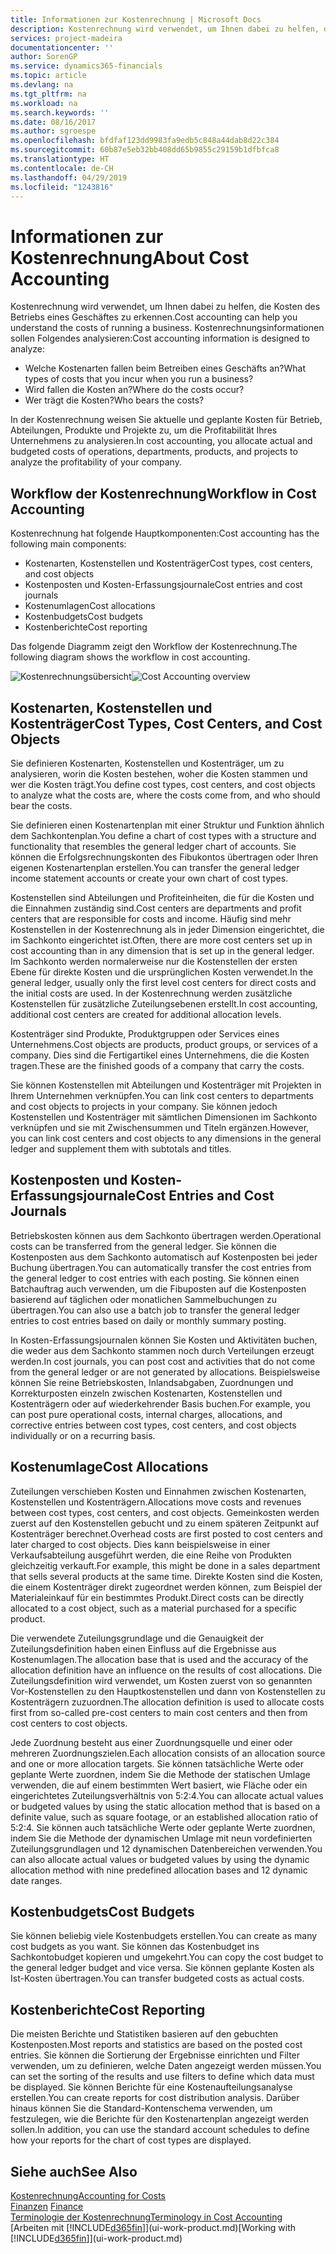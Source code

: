 ```yaml
---
title: Informationen zur Kostenrechnung | Microsoft Docs
description: Kostenrechnung wird verwendet, um Ihnen dabei zu helfen, die Kosten des Betriebs eines Geschäftes zu erkennen.
services: project-madeira
documentationcenter: ''
author: SorenGP
ms.service: dynamics365-financials
ms.topic: article
ms.devlang: na
ms.tgt_pltfrm: na
ms.workload: na
ms.search.keywords: ''
ms.date: 08/16/2017
ms.author: sgroespe
ms.openlocfilehash: bfdfaf123dd9983fa9edb5c848a44dab8d22c384
ms.sourcegitcommit: 60b87e5eb32bb408dd65b9855c29159b1dfbfca8
ms.translationtype: HT
ms.contentlocale: de-CH
ms.lasthandoff: 04/29/2019
ms.locfileid: "1243816"
---
```

# <a name="about-cost-accounting"></a><span data-ttu-id="34118-103">Informationen zur Kostenrechnung</span><span class="sxs-lookup"><span data-stu-id="34118-103">About Cost Accounting</span></span>
<span data-ttu-id="34118-104">Kostenrechnung wird verwendet, um Ihnen dabei zu helfen, die Kosten des Betriebs eines Geschäftes zu erkennen.</span><span class="sxs-lookup"><span data-stu-id="34118-104">Cost accounting can help you understand the costs of running a business.</span></span> <span data-ttu-id="34118-105">Kostenrechnungsinformationen sollen Folgendes analysieren:</span><span class="sxs-lookup"><span data-stu-id="34118-105">Cost accounting information is designed to analyze:</span></span>  

-   <span data-ttu-id="34118-106">Welche Kostenarten fallen beim Betreiben eines Geschäfts an?</span><span class="sxs-lookup"><span data-stu-id="34118-106">What types of costs that you incur when you run a business?</span></span>  
-   <span data-ttu-id="34118-107">Wird fallen die Kosten an?</span><span class="sxs-lookup"><span data-stu-id="34118-107">Where do the costs occur?</span></span>  
-   <span data-ttu-id="34118-108">Wer trägt die Kosten?</span><span class="sxs-lookup"><span data-stu-id="34118-108">Who bears the costs?</span></span>  

<span data-ttu-id="34118-109">In der Kostenrechnung weisen Sie aktuelle und geplante Kosten für Betrieb, Abteilungen, Produkte und Projekte zu, um die Profitabilität Ihres Unternehmens zu analysieren.</span><span class="sxs-lookup"><span data-stu-id="34118-109">In cost accounting, you allocate actual and budgeted costs of operations, departments, products, and projects to analyze the profitability of your company.</span></span>  

## <a name="workflow-in-cost-accounting"></a><span data-ttu-id="34118-110">Workflow der Kostenrechnung</span><span class="sxs-lookup"><span data-stu-id="34118-110">Workflow in Cost Accounting</span></span>  
<span data-ttu-id="34118-111">Kostenrechnung hat folgende Hauptkomponenten:</span><span class="sxs-lookup"><span data-stu-id="34118-111">Cost accounting has the following main components:</span></span>  

-   <span data-ttu-id="34118-112">Kostenarten, Kostenstellen und Kostenträger</span><span class="sxs-lookup"><span data-stu-id="34118-112">Cost types, cost centers, and cost objects</span></span>  
-   <span data-ttu-id="34118-113">Kostenposten und Kosten-Erfassungsjournale</span><span class="sxs-lookup"><span data-stu-id="34118-113">Cost entries and cost journals</span></span>  
-   <span data-ttu-id="34118-114">Kostenumlagen</span><span class="sxs-lookup"><span data-stu-id="34118-114">Cost allocations</span></span>  
-   <span data-ttu-id="34118-115">Kostenbudgets</span><span class="sxs-lookup"><span data-stu-id="34118-115">Cost budgets</span></span>
-   <span data-ttu-id="34118-116">Kostenberichte</span><span class="sxs-lookup"><span data-stu-id="34118-116">Cost reporting</span></span>  

<span data-ttu-id="34118-117">Das folgende Diagramm zeigt den Workflow der Kostenrechnung.</span><span class="sxs-lookup"><span data-stu-id="34118-117">The following diagram shows the workflow in cost accounting.</span></span>  

<span data-ttu-id="34118-118">![Kostenrechnungsübersicht](media/costaccountingoverview.png "CostAccountingOverview")</span><span class="sxs-lookup"><span data-stu-id="34118-118">![Cost Accounting overview](media/costaccountingoverview.png "CostAccountingOverview")</span></span>  

## <a name="cost-types-cost-centers-and-cost-objects"></a><span data-ttu-id="34118-119">Kostenarten, Kostenstellen und Kostenträger</span><span class="sxs-lookup"><span data-stu-id="34118-119">Cost Types, Cost Centers, and Cost Objects</span></span>  
<span data-ttu-id="34118-120">Sie definieren Kostenarten, Kostenstellen und Kostenträger, um zu analysieren, worin die Kosten bestehen, woher die Kosten stammen und wer die Kosten trägt.</span><span class="sxs-lookup"><span data-stu-id="34118-120">You define cost types, cost centers, and cost objects to analyze what the costs are, where the costs come from, and who should bear the costs.</span></span>  

<span data-ttu-id="34118-121">Sie definieren einen Kostenartenplan mit einer Struktur und Funktion ähnlich dem Sachkontenplan.</span><span class="sxs-lookup"><span data-stu-id="34118-121">You define a chart of cost types with a structure and functionality that resembles the general ledger chart of accounts.</span></span> <span data-ttu-id="34118-122">Sie können die Erfolgsrechnungskonten des Fibukontos übertragen oder Ihren eigenen Kostenartenplan erstellen.</span><span class="sxs-lookup"><span data-stu-id="34118-122">You can transfer the general ledger income statement accounts or create your own chart of cost types.</span></span>  

<span data-ttu-id="34118-123">Kostenstellen sind Abteilungen und Profiteinheiten, die für die Kosten und die Einnahmen zuständig sind.</span><span class="sxs-lookup"><span data-stu-id="34118-123">Cost centers are departments and profit centers that are responsible for costs and income.</span></span> <span data-ttu-id="34118-124">Häufig sind mehr Kostenstellen in der Kostenrechnung als in jeder Dimension eingerichtet, die im Sachkonto eingerichtet ist.</span><span class="sxs-lookup"><span data-stu-id="34118-124">Often, there are more cost centers set up in cost accounting than in any dimension that is set up in the general ledger.</span></span> <span data-ttu-id="34118-125">Im Sachkonto werden normalerweise nur die Kostenstellen der ersten Ebene für direkte Kosten und die ursprünglichen Kosten verwendet.</span><span class="sxs-lookup"><span data-stu-id="34118-125">In the general ledger, usually only the first level cost centers for direct costs and the initial costs are used.</span></span> <span data-ttu-id="34118-126">In der Kostenrechnung werden zusätzliche Kostenstellen für zusätzliche Zuteilungsebenen erstellt.</span><span class="sxs-lookup"><span data-stu-id="34118-126">In cost accounting, additional cost centers are created for additional allocation levels.</span></span>  

<span data-ttu-id="34118-127">Kostenträger sind Produkte, Produktgruppen oder Services eines Unternehmens.</span><span class="sxs-lookup"><span data-stu-id="34118-127">Cost objects are products, product groups, or services of a company.</span></span> <span data-ttu-id="34118-128">Dies sind die Fertigartikel eines Unternehmens, die die Kosten tragen.</span><span class="sxs-lookup"><span data-stu-id="34118-128">These are the finished goods of a company that carry the costs.</span></span>  

<span data-ttu-id="34118-129">Sie können Kostenstellen mit Abteilungen und Kostenträger mit Projekten in Ihrem Unternehmen verknüpfen.</span><span class="sxs-lookup"><span data-stu-id="34118-129">You can link cost centers to departments and cost objects to projects in your company.</span></span> <span data-ttu-id="34118-130">Sie können jedoch Kostenstellen und Kostenträger mit sämtlichen Dimensionen im Sachkonto verknüpfen und sie mit Zwischensummen und Titeln ergänzen.</span><span class="sxs-lookup"><span data-stu-id="34118-130">However, you can link cost centers and cost objects to any dimensions in the general ledger and supplement them with subtotals and titles.</span></span>  

## <a name="cost-entries-and-cost-journals"></a><span data-ttu-id="34118-131">Kostenposten und Kosten-Erfassungsjournale</span><span class="sxs-lookup"><span data-stu-id="34118-131">Cost Entries and Cost Journals</span></span>  
<span data-ttu-id="34118-132">Betriebskosten können aus dem Sachkonto übertragen werden.</span><span class="sxs-lookup"><span data-stu-id="34118-132">Operational costs can be transferred from the general ledger.</span></span> <span data-ttu-id="34118-133">Sie können die Kostenposten aus dem Sachkonto automatisch auf Kostenposten bei jeder Buchung übertragen.</span><span class="sxs-lookup"><span data-stu-id="34118-133">You can automatically transfer the cost entries from the general ledger to cost entries with each posting.</span></span> <span data-ttu-id="34118-134">Sie können einen Batchauftrag auch verwenden, um die Fibuposten auf die Kostenposten basierend auf täglichen oder monatlichen Sammelbuchungen zu übertragen.</span><span class="sxs-lookup"><span data-stu-id="34118-134">You can also use a batch job to transfer the general ledger entries to cost entries based on daily or monthly summary posting.</span></span>  

<span data-ttu-id="34118-135">In Kosten-Erfassungsjournalen können Sie Kosten und Aktivitäten buchen, die weder aus dem Sachkonto stammen noch durch Verteilungen erzeugt werden.</span><span class="sxs-lookup"><span data-stu-id="34118-135">In cost journals, you can post cost and activities that do not come from the general ledger or are not generated by allocations.</span></span> <span data-ttu-id="34118-136">Beispielsweise können Sie reine Betriebskosten, Inlandsabgaben, Zuordnungen und Korrekturposten einzeln zwischen Kostenarten, Kostenstellen und Kostenträgern oder auf wiederkehrender Basis buchen.</span><span class="sxs-lookup"><span data-stu-id="34118-136">For example, you can post pure operational costs, internal charges, allocations, and corrective entries between cost types, cost centers, and cost objects individually or on a recurring basis.</span></span>  

## <a name="cost-allocations"></a><span data-ttu-id="34118-137">Kostenumlage</span><span class="sxs-lookup"><span data-stu-id="34118-137">Cost Allocations</span></span>  
<span data-ttu-id="34118-138">Zuteilungen verschieben Kosten und Einnahmen zwischen Kostenarten, Kostenstellen und Kostenträgern.</span><span class="sxs-lookup"><span data-stu-id="34118-138">Allocations move costs and revenues between cost types, cost centers, and cost objects.</span></span> <span data-ttu-id="34118-139">Gemeinkosten werden zuerst auf den Kostenstellen gebucht und zu einem späteren Zeitpunkt auf Kostenträger berechnet.</span><span class="sxs-lookup"><span data-stu-id="34118-139">Overhead costs are first posted to cost centers and later charged to cost objects.</span></span> <span data-ttu-id="34118-140">Dies kann beispielsweise in einer Verkaufsabteilung ausgeführt werden, die eine Reihe von Produkten gleichzeitig verkauft.</span><span class="sxs-lookup"><span data-stu-id="34118-140">For example, this might be done in a sales department that sells several products at the same time.</span></span> <span data-ttu-id="34118-141">Direkte Kosten sind die Kosten, die einem Kostenträger direkt zugeordnet werden können, zum Beispiel der Materialeinkauf für ein bestimmtes Produkt.</span><span class="sxs-lookup"><span data-stu-id="34118-141">Direct costs can be directly allocated to a cost object, such as a material purchased for a specific product.</span></span>  

<span data-ttu-id="34118-142">Die verwendete Zuteilungsgrundlage und die Genauigkeit der Zuteilungsdefinition haben einen Einfluss auf die Ergebnisse aus Kostenumlagen.</span><span class="sxs-lookup"><span data-stu-id="34118-142">The allocation base that is used and the accuracy of the allocation definition have an influence on the results of cost allocations.</span></span> <span data-ttu-id="34118-143">Die Zuteilungsdefinition wird verwendet, um Kosten zuerst von so genannten Vor-Kostenstellen zu den Hauptkostenstellen und dann von Kostenstellen zu Kostenträgern zuzuordnen.</span><span class="sxs-lookup"><span data-stu-id="34118-143">The allocation definition is used to allocate costs first from so-called pre-cost centers to main cost centers and then from cost centers to cost objects.</span></span>  

<span data-ttu-id="34118-144">Jede Zuordnung besteht aus einer Zuordnungsquelle und einer oder mehreren Zuordnungszielen.</span><span class="sxs-lookup"><span data-stu-id="34118-144">Each allocation consists of an allocation source and one or more allocation targets.</span></span> <span data-ttu-id="34118-145">Sie können tatsächliche Werte oder geplante Werte zuordnen, indem Sie die Methode der statischen Umlage verwenden, die auf einem bestimmten Wert basiert, wie Fläche oder ein eingerichtetes Zuteilungsverhältnis von 5:2:4.</span><span class="sxs-lookup"><span data-stu-id="34118-145">You can allocate actual values or budgeted values by using the static allocation method that is based on a definite value, such as square footage, or an established allocation ratio of 5:2:4.</span></span> <span data-ttu-id="34118-146">Sie können auch tatsächliche Werte oder geplante Werte zuordnen, indem Sie die Methode der dynamischen Umlage mit neun vordefinierten Zuteilungsgrundlagen und 12 dynamischen Datenbereichen verwenden.</span><span class="sxs-lookup"><span data-stu-id="34118-146">You can also allocate actual values or budgeted values by using the dynamic allocation method with nine predefined allocation bases and 12 dynamic date ranges.</span></span>  

## <a name="cost-budgets"></a><span data-ttu-id="34118-147">Kostenbudgets</span><span class="sxs-lookup"><span data-stu-id="34118-147">Cost Budgets</span></span>  
<span data-ttu-id="34118-148">Sie können beliebig viele Kostenbudgets erstellen.</span><span class="sxs-lookup"><span data-stu-id="34118-148">You can create as many cost budgets as you want.</span></span> <span data-ttu-id="34118-149">Sie können das Kostenbudget ins Sachkontobudget kopieren und umgekehrt.</span><span class="sxs-lookup"><span data-stu-id="34118-149">You can copy the cost budget to the general ledger budget and vice versa.</span></span> <span data-ttu-id="34118-150">Sie können geplante Kosten als Ist-Kosten übertragen.</span><span class="sxs-lookup"><span data-stu-id="34118-150">You can transfer budgeted costs as actual costs.</span></span>  

## <a name="cost-reporting"></a><span data-ttu-id="34118-151">Kostenberichte</span><span class="sxs-lookup"><span data-stu-id="34118-151">Cost Reporting</span></span>  
<span data-ttu-id="34118-152">Die meisten Berichte und Statistiken basieren auf den gebuchten Kostenposten.</span><span class="sxs-lookup"><span data-stu-id="34118-152">Most reports and statistics are based on the posted cost entries.</span></span> <span data-ttu-id="34118-153">Sie können die Sortierung der Ergebnisse einrichten und Filter verwenden, um zu definieren, welche Daten angezeigt werden müssen.</span><span class="sxs-lookup"><span data-stu-id="34118-153">You can set the sorting of the results and use filters to define which data must be displayed.</span></span> <span data-ttu-id="34118-154">Sie können Berichte für eine Kostenaufteilungsanalyse erstellen.</span><span class="sxs-lookup"><span data-stu-id="34118-154">You can create reports for cost distribution analysis.</span></span> <span data-ttu-id="34118-155">Darüber hinaus können Sie die Standard-Kontenschema verwenden, um festzulegen, wie die Berichte für den Kostenartenplan angezeigt werden sollen.</span><span class="sxs-lookup"><span data-stu-id="34118-155">In addition, you can use the standard account schedules to define how your reports for the chart of cost types are displayed.</span></span>  

## <a name="see-also"></a><span data-ttu-id="34118-156">Siehe auch</span><span class="sxs-lookup"><span data-stu-id="34118-156">See Also</span></span>  
 [<span data-ttu-id="34118-157">Kostenrechnung</span><span class="sxs-lookup"><span data-stu-id="34118-157">Accounting for Costs</span></span>](finance-manage-cost-accounting.md)  
 <span data-ttu-id="34118-158">[Finanzen](finance.md) </span><span class="sxs-lookup"><span data-stu-id="34118-158">[Finance](finance.md) </span></span>  
 [<span data-ttu-id="34118-159">Terminologie der Kostenrechnung</span><span class="sxs-lookup"><span data-stu-id="34118-159">Terminology in Cost Accounting</span></span>](finance-terminology-in-cost-accounting.md)  
 <span data-ttu-id="34118-160">[Arbeiten mit [!INCLUDE[d365fin](includes/d365fin_md.md)]](ui-work-product.md)</span><span class="sxs-lookup"><span data-stu-id="34118-160">[Working with [!INCLUDE[d365fin](includes/d365fin_md.md)]](ui-work-product.md)</span></span>
